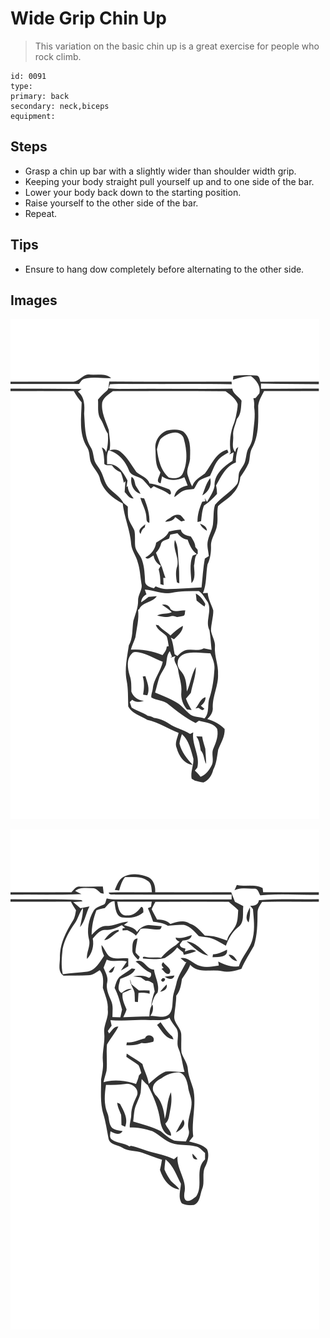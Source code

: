 # Wide Grip Chin Up
> This variation on the basic chin up is a great exercise for people who rock climb.

``` 
id: 0091 
type:  
primary: back 
secondary: neck,biceps 
equipment:  
``` 

## Steps

 - Grasp a chin up bar with a slightly wider than shoulder width grip.
 - Keeping your body straight pull yourself up and to one side of the bar.
 - Lower your body back down to the starting position.
 - Raise yourself to the other side of the bar.
 - Repeat.

## Tips

 - Ensure to hang dow completely before alternating to the other side.

## Images

![](../svg/0091-relaxation.svg)

![](../svg/0091-tension.svg)
